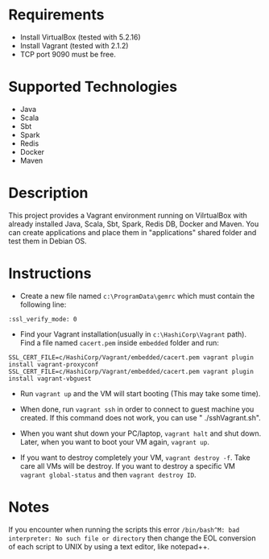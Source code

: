 # Requirements
* Install VirtualBox (tested with 5.2.16)
* Install Vagrant (tested with 2.1.2)
* TCP port 9090 must be free.

# Supported Technologies
* Java
* Scala
* Sbt
* Spark
* Redis
* Docker
* Maven

# Description
This project provides a Vagrant environment running on VilrtualBox with already installed Java, Scala, Sbt, Spark, Redis DB, Docker and Maven.
You can create applications and place them in "applications" shared folder and test them in Debian OS.

# Instructions

* Create a new file named `c:\ProgramData\gemrc` which must contain the following line:

`:ssl_verify_mode: 0`

* Find your Vagrant installation(usually in `c:\HashiCorp\Vagrant` path). Find a file named `cacert.pem` inside `embedded` folder and run:

`SSL_CERT_FILE=c/HashiCorp/Vagrant/embedded/cacert.pem vagrant plugin install vagrant-proxyconf`
`SSL_CERT_FILE=c/HashiCorp/Vagrant/embedded/cacert.pem vagrant plugin install vagrant-vbguest`

* Run `vagrant up` and the VM will start booting (This may take some time).

* When done, run `vagrant ssh` in order to connect to guest machine you created. If this command does not work, you can use " ./sshVagrant.sh".

* When you want shut down your PC/laptop, `vagrant halt` and shut down. Later, when you want to boot your VM again, `vagrant up`.  

* If you want to  destroy completely your VM, `vagrant destroy -f`. Take care all VMs will be destroy. If you want to destroy a 
specific VM `vagrant global-status` and then `vagrant destroy ID`.

# Notes
If you encounter when running the scripts this error `/bin/bash^M: bad interpreter: No such file or directory`
then change the EOL conversion of each script to UNIX by using a text editor, like notepad++.
